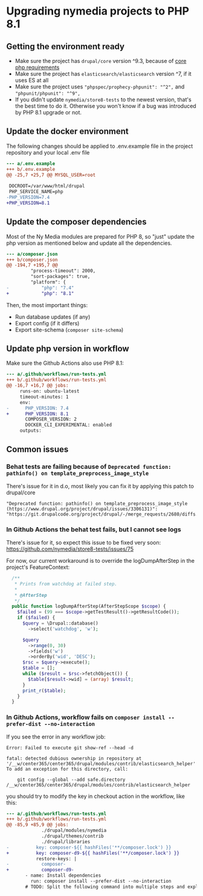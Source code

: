 # Upgrading nymedia projects to PHP 8.1

## Getting the environment ready

- Make sure the project has `drupal/core` version ^9.3, because of [core php requirements](https://www.drupal.org/docs/getting-started/system-requirements/php-requirements) 
- Make sure the project has `elasticsearch/elasticsearch` version ^7, if it uses ES at all
- Make sure the project uses `"phpspec/prophecy-phpunit": "^2",` and `"phpunit/phpunit": "^9",`
- If you didn't update `nymedia/store8-tests` to the newest version, that's the best time to do it. Otherwise you won't know if a bug was introduced by PHP 8.1 upgrade or not.

## Update the docker environment

The following changes should be applied to .env.example file in the project repository and your local .env file
```diff
--- a/.env.example
+++ b/.env.example
@@ -25,7 +25,7 @@ MYSQL_USER=root
 
 DOCROOT=/var/www/html/drupal
 PHP_SERVICE_NAME=php
-PHP_VERSION=7.4
+PHP_VERSION=8.1
```


## Update the composer dependencies

Most of the Ny Media modules are prepared for PHP 8, so "just" update the php version as mentioned below
and update all the dependencies.
```diff
--- a/composer.json
+++ b/composer.json
@@ -194,7 +195,7 @@
         "process-timeout": 2000,
         "sort-packages": true,
         "platform": {
-            "php": "7.4"
+            "php": "8.1"
```

Then, the most important things:
- Run database updates (if any)
- Export config (if it differs)
- Export site-schema (`composer site-schema`)

## Update php version in workflow

Make sure the Github Actions also use PHP 8.1:
```diff
--- a/.github/workflows/run-tests.yml
+++ b/.github/workflows/run-tests.yml
@@ -16,7 +16,7 @@ jobs:
     runs-on: ubuntu-latest
     timeout-minutes: 1
     env:
-      PHP_VERSION: 7.4
+      PHP_VERSION: 8.1
       COMPOSER_VERSION: 2
       DOCKER_CLI_EXPERIMENTAL: enabled
     outputs:
```


## Common issues

### Behat tests are failing because of `Deprecated function: pathinfo() on template_preprocess_image_style`

There's issue for it in d.o, most likely you can fix it by applying this patch to drupal/core
```
"Deprecated function: pathinfo() on template_preprocess_image_style (https://www.drupal.org/project/drupal/issues/3306131)": "https://git.drupalcode.org/project/drupal/-/merge_requests/2680/diffs.patch"
```


### In Github Actions the behat test fails, but I cannot see logs

There's issue for it, so expect this issue to be fixed very soon: https://github.com/nymedia/store8-tests/issues/75

For now, our current workaround is to override the logDumpAfterStep in the project's FeatureContext:

```php
  /**
   * Prints from watchdog at failed step.
   *
   * @AfterStep
   */
  public function logDumpAfterStep(AfterStepScope $scope) {
    $failed = (99 === $scope->getTestResult()->getResultCode());
    if ($failed) {
      $query = \Drupal::database()
        ->select('watchdog', 'w');

      $query
        ->range(0, 30)
        ->fields('w')
        ->orderBy('wid', 'DESC');
      $rsc = $query->execute();
      $table = [];
      while ($result = $rsc->fetchObject()) {
        $table[$result->wid] = (array) $result;
      }
      print_r($table);
    }
  }

```


### In Github Actions, workflow fails on `composer install --prefer-dist --no-interaction`

If you see the error in any workflow job:
```
Error: Failed to execute git show-ref --head -d

fatal: detected dubious ownership in repository at '/__w/center365/center365/drupal/modules/contrib/elasticsearch_helper'
To add an exception for this directory, call:

	git config --global --add safe.directory /__w/center365/center365/drupal/modules/contrib/elasticsearch_helper
```

you should try to modify the key in checkout action in the workflow, like this:

```diff
--- a/.github/workflows/run-tests.yml
+++ b/.github/workflows/run-tests.yml
@@ -85,9 +85,9 @@ jobs:
             ./drupal/modules/nymedia
             ./drupal/themes/contrib
             ./drupal/libraries
-          key: composer-${{ hashFiles('**/composer.lock') }}
+          key: composer-d9-${{ hashFiles('**/composer.lock') }}
           restore-keys: |
-            composer-
+            composer-d9-
       - name: Install dependencies
         run: composer install --prefer-dist --no-interaction
       # TODO: Split the following command into multiple steps and explicitly call each test suite (composer validate, phpcs, phpunit, etc)

```
